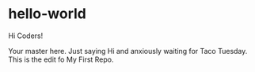 # hello-world

Hi Coders!

Your master here. Just saying Hi and anxiously waiting for Taco Tuesday.
This is the edit fo My First Repo.
